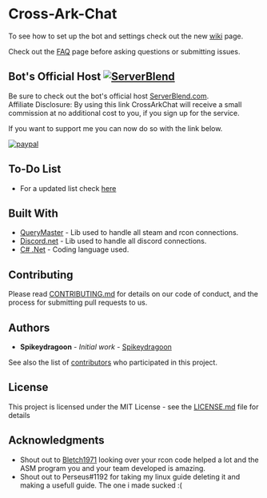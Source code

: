 # Cross-Ark-Chat
To see how to set up the bot and settings check out the new [wiki](https://github.com/spikeydragoon/Cross-Ark-Chat/wiki) page.

Check out the [FAQ](https://github.com/spikeydragoon/Cross-Ark-Chat/wiki/FAQ
) page before asking questions or submitting issues.

## Bot's Official Host [![ServerBlend](https://github.com/spikeydragoon/Cross-Ark-Chat/blob/master/darkgrey_retina_no_slogan200.png)](https://serverblend.com/my/aff.php?aff=175)
Be sure to check out the bot's official host [ServerBlend.com](https://serverblend.com/my/aff.php?aff=175).  
Affiliate Disclosure: By using this link CrossArkChat will receive a small commission at no additional cost to you, if you sign up for the service.

If you want to support me you can now do so with the link below.

[![paypal](https://www.paypalobjects.com/en_US/i/btn/btn_donateCC_LG.gif)](https://www.paypal.com/cgi-bin/webscr?cmd=_s-xclick&hosted_button_id=QUTMCZQZ2STUU&source=url)

## To-Do List

* For a updated list check [here](https://github.com/spikeydragoon/Cross-Ark-Chat/projects/1)


## Built With

* [QueryMaster](https://archive.codeplex.com/?p=querymaster) - Lib used to handle all steam and rcon connections.
* [Discord.net](https://github.com/RogueException/Discord.Net/tree/dev) - Lib used to handle all discord connections.
* [C# .Net](https://github.com/dotnet) - Coding language used.


## Contributing

Please read [CONTRIBUTING.md](https://github.com/spikeydragoon/Cross-Ark-Chat/blob/master/CONTRIBUTING.md) for details on our code of conduct, and the process for submitting pull requests to us.


## Authors

* **Spikeydragoon** - *Initial work* - [Spikeydragoon](https://github.com/spikeydragoon)

See also the list of [contributors](https://github.com/spikeydragoon/Cross-Ark-Chat/graphs/contributors) who participated in this project.


## License

This project is licensed under the MIT License - see the [LICENSE.md](LICENSE.md) file for details


## Acknowledgments

* Shout out to [Bletch1971](https://github.com/Bletch1971) looking over your rcon code helped a lot and the ASM program you and your team developed is amazing.
* Shout out to Perseus#1192 for taking my linux guide deleting it and making a usefull guide. The one i made sucked :(
